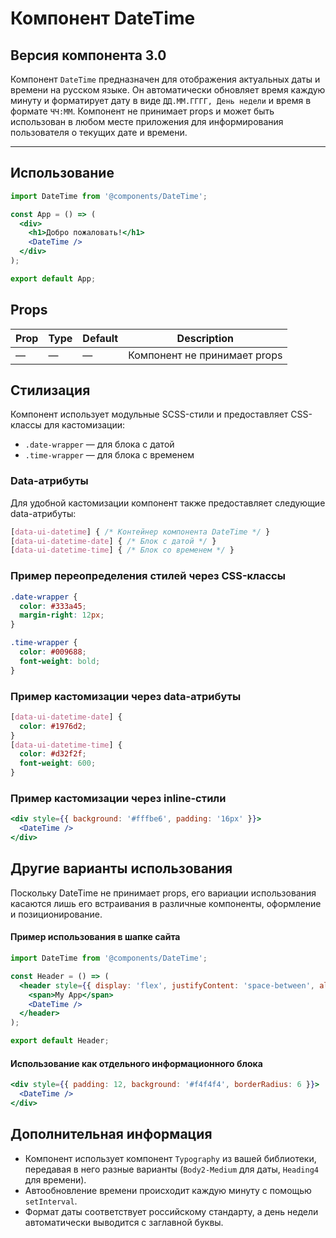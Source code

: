 # Компонент DateTime

## Версия компонента 3.0

Компонент `DateTime` предназначен для отображения актуальных даты и времени на русском языке. Он автоматически обновляет время каждую минуту и форматирует дату в виде `ДД.ММ.ГГГГ, День недели` и время в формате `ЧЧ:ММ`. Компонент не принимает props и может быть использован в любом месте приложения для информирования пользователя о текущих дате и времени.

---

## Использование

```jsx
import DateTime from '@components/DateTime';

const App = () => (
  <div>
    <h1>Добро пожаловать!</h1>
    <DateTime />
  </div>
);

export default App;
```

## Props

| Prop  | Type | Default | Description |
|-------|------|---------|-------------|
| —     | —    | —       | Компонент не принимает props |

## Стилизация

Компонент использует модульные SCSS-стили и предоставляет CSS-классы для кастомизации:

- `.date-wrapper` — для блока с датой
- `.time-wrapper` — для блока с временем

### Data-атрибуты

Для удобной кастомизации компонент также предоставляет следующие data-атрибуты:

```css
[data-ui-datetime] { /* Контейнер компонента DateTime */ }
[data-ui-datetime-date] { /* Блок с датой */ }
[data-ui-datetime-time] { /* Блок со временем */ }
```

### Пример переопределения стилей через CSS-классы

```css
.date-wrapper {
  color: #333a45;
  margin-right: 12px;
}

.time-wrapper {
  color: #009688;
  font-weight: bold;
}
```

### Пример кастомизации через data-атрибуты

```css
[data-ui-datetime-date] {
  color: #1976d2;
}
[data-ui-datetime-time] {
  color: #d32f2f;
  font-weight: 600;
}
```

### Пример кастомизации через inline-стили

```jsx
<div style={{ background: '#fffbe6', padding: '16px' }}>
  <DateTime />
</div>
```

## Другие варианты использования

Поскольку DateTime не принимает props, его вариации использования касаются лишь его встраивания в различные компоненты, оформление и позиционирование.

#### Пример использования в шапке сайта

```jsx
import DateTime from '@components/DateTime';

const Header = () => (
  <header style={{ display: 'flex', justifyContent: 'space-between', alignItems: 'center' }}>
    <span>My App</span>
    <DateTime />
  </header>
);

export default Header;
```

#### Использование как отдельного информационного блока

```jsx
<div style={{ padding: 12, background: '#f4f4f4', borderRadius: 6 }}>
  <DateTime />
</div>
```

## Дополнительная информация

- Компонент использует компонент `Typography` из вашей библиотеки, передавая в него разные варианты (`Body2-Medium` для даты, `Heading4` для времени).
- Автообновление времени происходит каждую минуту с помощью `setInterval`.
- Формат даты соответствует российскому стандарту, а день недели автоматически выводится с заглавной буквы.
